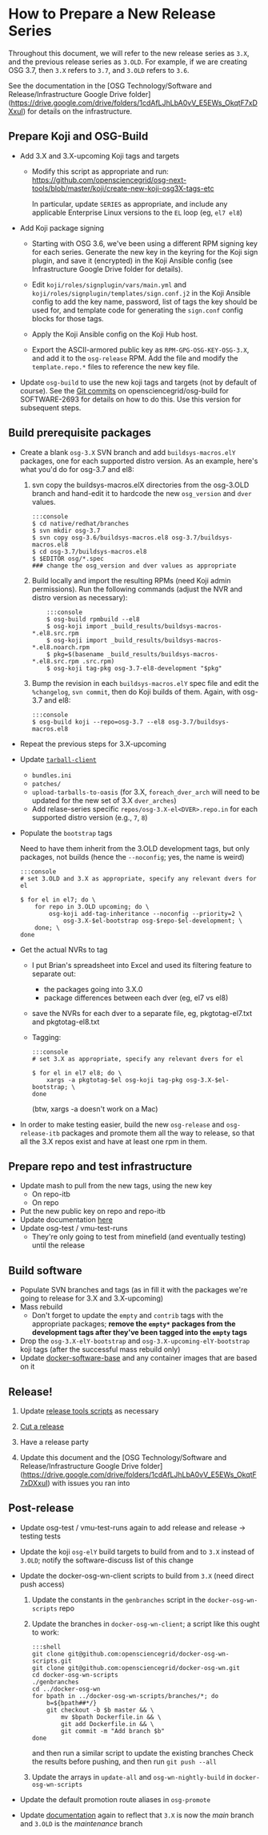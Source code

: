 How to Prepare a New Release Series
===================================

Throughout this document, we will refer to the new release series as `3.X`, and the previous release series as `3.OLD`.
For example, if we are creating OSG 3.7, then `3.X` refers to `3.7`, and `3.OLD` refers to `3.6`.

See the documentation in the [OSG Technology/Software and Release/Infrastructure Google Drive folder]
(https://drive.google.com/drive/folders/1cdAfLJhLbA0vV_E5EWs_OkqtF7xDXxuI) for details on the infrastructure.


Prepare Koji and OSG-Build
--------------------------

-   Add 3.X and 3.X-upcoming Koji tags and targets

    -   Modify this script as appropriate and run:
        <https://github.com/opensciencegrid/osg-next-tools/blob/master/koji/create-new-koji-osg3X-tags-etc>

        In particular, update `SERIES` as appropriate, and include any applicable Enterprise Linux versions to the
        `EL` loop (eg, `el7 el8`)

-   Add Koji package signing

    -   Starting with OSG 3.6, we've been using a different RPM signing key for each series.
        Generate the new key in the keyring for the Koji sign plugin, and save it (encrypted) in the Koji Ansible config
        (see Infrastructure Google Drive folder for details).

    -   Edit `koji/roles/signplugin/vars/main.yml` and `koji/roles/signplugin/templates/sign.conf.j2` in the
        Koji Ansible config to add the key name, password, list of tags the key should be used for,
        and template code for generating the `sign.conf` config blocks for those tags.

    -   Apply the Koji Ansible config on the Koji Hub host.

    -   Export the ASCII-armored public key as `RPM-GPG-OSG-KEY-OSG-3.X`, and add it to the `osg-release` RPM.
        Add the file and modify the `template.repo.*` files to reference the new key file.

-   Update `osg-build` to use the new koji tags and targets (not by default of course).
    See the [Git commits](https://github.com/opensciencegrid/osg-build/pull/39/files) on opensciencegrid/osg-build
    for SOFTWARE-2693 for details on how to do this.
    Use this version for subsequent steps.



Build prerequisite packages
---------------------------

-   Create a blank `osg-3.X` SVN branch and add `buildsys-macros.elY` packages, one for each supported distro version.
    As an example, here's what you'd do for osg-3.7 and el8:

    1.  svn copy the buildsys-macros.elX directories from the osg-3.OLD branch
        and hand-edit it to hardcode the new `osg_version` and `dver` values.

            :::console
            $ cd native/redhat/branches
            $ svn mkdir osg-3.7
            $ svn copy osg-3.6/buildsys-macros.el8 osg-3.7/buildsys-macros.el8
            $ cd osg-3.7/buildsys-macros.el8
            $ $EDITOR osg/*.spec
            ### change the osg_version and dver values as appropriate

    2.  Build locally and import the resulting RPMs (need Koji admin permissions).
        Run the following commands (adjust the NVR and distro version as necessary):

                :::console
                $ osg-build rpmbuild --el8
                $ osg-koji import _build_results/buildsys-macros-*.el8.src.rpm
                $ osg-koji import _build_results/buildsys-macros-*.el8.noarch.rpm
                $ pkg=$(basename _build_results/buildsys-macros-*.el8.src.rpm .src.rpm)
                $ osg-koji tag-pkg osg-3.7-el8-development "$pkg"

    3.  Bump the revision in each `buildsys-macros.elY` spec file and edit the `%changelog`,
        `svn commit`, then do Koji builds of them.
        Again, with osg-3.7 and el8:

            :::console
            $ osg-build koji --repo=osg-3.7 --el8 osg-3.7/buildsys-macros.el8


-   Repeat the previous steps for 3.X-upcoming


-   Update [`tarball-client`](https://github.com/opensciencegrid/tarball-client/)
    -   `bundles.ini`
    -   `patches/`
    -   `upload-tarballs-to-oasis` (for 3.X, `foreach_dver_arch` will need to be updated for the new set of 3.X `dver_arches`)
    -   Add relase-series specific `repos/osg-3.X-el<DVER>.repo.in` for each supported distro version (e.g., `7`, `8`)

-   Populate the `bootstrap` tags

    Need to have them inherit from the 3.OLD development tags, but only packages, not builds (hence the `--noconfig`; yes, the name is weird)

        :::console
        # set 3.OLD and 3.X as appropriate, specify any relevant dvers for el

        $ for el in el7; do \
            for repo in 3.OLD upcoming; do \
                osg-koji add-tag-inheritance --noconfig --priority=2 \
                    osg-3.X-$el-bootstrap osg-$repo-$el-development; \
            done; \
        done

-   Get the actual NVRs to tag

    -   I put Brian's spreadsheet into Excel and used its filtering feature to separate out:
        -   the packages going into 3.X.0
        -   package differences between each dver (eg, el7 vs el8)
    -   save the NVRs for each dver to a separate file, eg, pkgtotag-el7.txt and pkgtotag-el8.txt
    -   Tagging:

            :::console
            # set 3.X as appropriate, specify any relevant dvers for el

            $ for el in el7 el8; do \
                xargs -a pkgtotag-$el osg-koji tag-pkg osg-3.X-$el-bootstrap; \
            done

        (btw, xargs -a doesn't work on a Mac)

-   In order to make testing easier, build the new `osg-release` and `osg-release-itb` packages and promote them all
    the way to release, so that all the 3.X repos exist and have at least one rpm in them.


Prepare repo and test infrastructure
------------------------------------

-   Update mash to pull from the new tags, using the new key
    -   On repo-itb
    -   On repo
-   Put the new public key on repo and repo-itb
-   Update documentation [here](../software/development-process.md)
-   Update osg-test / vmu-test-runs
    -   They're only going to test from minefield (and eventually testing) until the release


Build software
--------------
-   Populate SVN branches and tags (as in fill it with the packages we're going to release for 3.X and 3.X-upcoming)
-   Mass rebuild
    -   Don't forget to update the `empty` and `contrib` tags with the appropriate packages;
        **remove the `empty*` packages from the development tags after they've been tagged into the `empty` tags**
-   Drop the `osg-3.X-elY-bootstrap` and `osg-3.X-upcoming-elY-bootstrap` koji tags
    (after the successful mass rebuild only)
-   Update [docker-software-base](https://github.com/opensciencegrid/docker-software-base)
    and any container images that are based on it


Release!
--------

1.  Update [release tools scripts](https://github.com/opensciencegrid/release-tools) as necessary

2.  [Cut a release](../release/cut-sw-release)

3.  Have a release party

4.  Update this document and the [OSG Technology/Software and Release/Infrastructure Google Drive folder]
    (https://drive.google.com/drive/folders/1cdAfLJhLbA0vV_E5EWs_OkqtF7xDXxuI) with issues you ran into


Post-release
------------

-   Update osg-test / vmu-test-runs again to add release and release -> testing tests

-   Update the koji `osg-elY` build targets to build from and to `3.X` instead of `3.OLD`;
    notify the software-discuss list of this change

-   Update the docker-osg-wn-client scripts to build from `3.X` (need direct push access)
    1.  Update the constants in the `genbranches` script in the `docker-osg-wn-scripts` repo
    2.  Update the branches in `docker-osg-wn-client`; a script like this ought to work:

            :::shell
            git clone git@github.com:opensciencegrid/docker-osg-wn-scripts.git
            git clone git@github.com:opensciencegrid/docker-osg-wn.git
            cd docker-osg-wn-scripts
            ./genbranches
            cd ../docker-osg-wn
            for bpath in ../docker-osg-wn-scripts/branches/*; do
                b=${bpath##*/}
                git checkout -b $b master && \
                    mv $bpath Dockerfile.in && \
                    git add Dockerfile.in && \
                    git commit -m "Add branch $b"
            done

        and then run a similar script to update the existing branches
        Check the results before pushing, and then run `git push --all`

    3.  Update the arrays in `update-all` and `osg-wn-nightly-build` in `docker-osg-wn-scripts`

-   Update the default promotion route aliases in `osg-promote`

-   Update [documentation](../software/development-process.md) again to reflect that `3.X` is now the _main_ branch and
    `3.OLD` is the _maintenance_ branch

